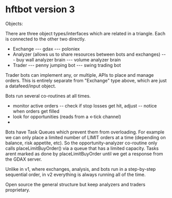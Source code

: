 # hftbot version 3


Objects:

There are three object types/interfaces which are related in a triangle. Each is connected to the other two directly.

- Exchange
--- gdax
--- poloniex
- Analyzer (allows us to share resources between bots and exchanges)
--- buy wall analyzer brain
--- volume analyzer brain
- Trader
--- penny jumping bot
--- swing trading bot

Trader bots can implement any, or multiple, APIs to place and manage orders. This is entirely separate from "Exchange" type above, which are just a datafeed/input object.

Bots run several co-routines at all times.
- monitor active orders
-- check if stop losses get hit, adjust
-- notice when orders get filled
- look for opportunities (reads from a <-tick channel)
- 

Bots have Task Queues which prevent them from overloading. For example we can only place a limited number of LIMIT orders at a time (depending on balance, risk appetite, etc). So the opportunity-analyzer co-routine only calls placeLimitBuyOrder() via a queue that has a limited capacity. Tasks arent marked as done by placeLimitBuyOrder until we get a response from the GDAX server.

Unlike in v1, where exchanges, analysis, and bots run in a step-by-step sequential order, in v2 everything is always running all of the time. 

Open source the general structure but keep analyzers and traders proprietary.
